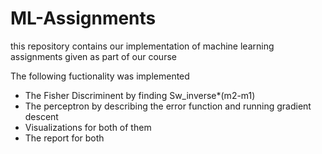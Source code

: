# ML-Assignments
this repository contains our implementation of machine learning assignments given as part of our course
<p> The following fuctionality was implemented </p>
<ul>
  <li> The Fisher Discriminent by finding Sw_inverse*(m2-m1) </li>
  <li> The perceptron by describing the error function and running gradient descent </li>
  <li> Visualizations for both of them </li>
  <li> The report for both </li>
</ul>

